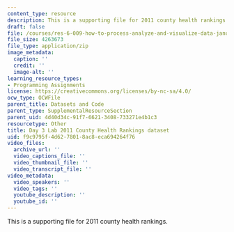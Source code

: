 ```yaml
---
content_type: resource
description: This is a supporting file for 2011 county health rankings.
draft: false
file: /courses/res-6-009-how-to-process-analyze-and-visualize-data-january-iap-2012/f9c9795f4d6278018ac8eca694264f76_health.zip
file_size: 4263673
file_type: application/zip
image_metadata:
  caption: ''
  credit: ''
  image-alt: ''
learning_resource_types:
- Programming Assignments
license: https://creativecommons.org/licenses/by-nc-sa/4.0/
ocw_type: OCWFile
parent_title: Datasets and Code
parent_type: SupplementalResourceSection
parent_uid: 4d40d34c-91f7-6621-3408-733271e4b1c3
resourcetype: Other
title: Day 3 Lab 2011 County Health Rankings dataset
uid: f9c9795f-4d62-7801-8ac8-eca694264f76
video_files:
  archive_url: ''
  video_captions_file: ''
  video_thumbnail_file: ''
  video_transcript_file: ''
video_metadata:
  video_speakers: ''
  video_tags: ''
  youtube_description: ''
  youtube_id: ''
---
```

This is a supporting file for 2011 county health rankings.